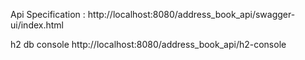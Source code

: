 Api Specification : http://localhost:8080/address_book_api/swagger-ui/index.html

h2 db console http://localhost:8080/address_book_api/h2-console
